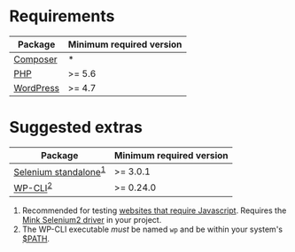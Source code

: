 # Requirements

Package                              | Minimum required version
------------------------------------ | ------------------------
[Composer](https://getcomposer.org/) | *
[PHP](https://php.net/)              | >= 5.6
[WordPress](https://wordpress.org/)  | >= 4.7


# Suggested extras

Package                              | Minimum required version
------------------------------------ | ------------------------
[Selenium standalone](http://docs.seleniumhq.org/download/)<sup>[1](#SEL)</sup> | >= 3.0.1
[WP-CLI](https://wp-cli.org/)<sup>[2](#WP-CLI)</sup>                            | >= 0.24.0

1. Recommended for testing <a href="http://mink.behat.org/en/latest/guides/drivers.html" id="SEL">websites that require Javascript</a>. Requires the [Mink Selenium2 driver](https://packagist.org/packages/behat/mink-selenium2-driver) in your project.
1. The WP-CLI executable *must* be named `wp` and be within your system's <a href="https://en.wikipedia.org/wiki/PATH_(variable)" id="WP-CLI">$PATH</a>.
